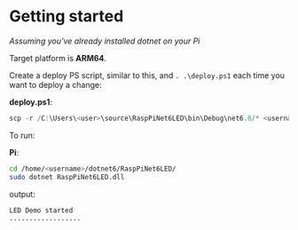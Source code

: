 # Getting started

_Assuming you've already installed dotnet on your Pi_

Target platform is **ARM64**.

Create a deploy PS script, similar to this, and `. .\deploy.ps1` each time you want to deploy a change:

**deploy.ps1**:

```powershell
scp -r /C:\Users\<user>\source\RaspPiNet6LED\bin\Debug\net6.0/* <username>@<ip-address>:/home/<username>/dotnet6/RaspPiNet6LED/
```

To run:

**Pi**:

```bash
cd /home/<username>/dotnet6/RaspPiNet6LED/
sudo dotnet RaspPiNet6LED.dll
```

output:

```
LED Demo started
..................
```
